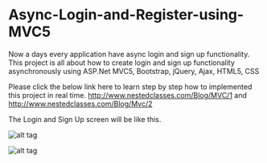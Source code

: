 # Async-Login-and-Register-using-MVC5

Now a days every application have async login and sign up functionality. 
This project is all about how to create login and sign up functionality asynchronously using ASP.Net MVC5, Bootstrap, jQuery, Ajax, HTML5, CSS

Please click the below link here to learn step by step how to implemented this project in real time.
http://www.nestedclasses.com/Blog/MVC/1
and 
http://www.nestedclasses.com/Blog/Mvc/2

The Login and Sign Up screen will be like this.

![alt tag](https://cloud.githubusercontent.com/assets/22498107/19805803/3013df82-9d34-11e6-9c0f-cc62e30979b1.png)

![alt tag](https://cloud.githubusercontent.com/assets/22498107/19805893/c172ad32-9d34-11e6-9410-b733ada0d9ea.png)



